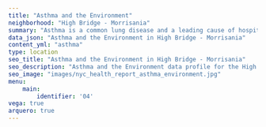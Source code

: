 ```yaml
---
title: "Asthma and the Environment"
neighborhood: "High Bridge - Morrisania"
summary: "Asthma is a common lung disease and a leading cause of hospitalizations for children under 15 years old. This report provides a summary of asthma indicators by neighborhood. It also describes housing and neighborhood characteristics that can make asthma worse."
data_json: "Asthma and the Environment in High Bridge - Morrisania"
content_yml: "asthma"
type: location
seo_title: "Asthma and the Environment in High Bridge - Morrisania"
seo_description: "Asthma and the Environment data profile for the High Bridge - Morrisania neighborhood of NYC."
seo_image: "images/nyc_health_report_asthma_environment.jpg"
menu:
    main:
        identifier: '04'
vega: true
arquero: true
---
```

